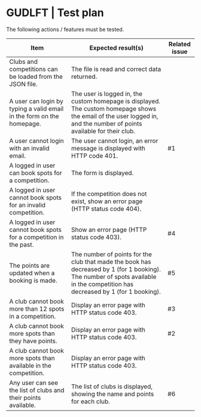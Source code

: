 # GUDLFT | Test plan

The following actions / features must be tested.

| Item                                                                  | Expected result(s)                                                                                                                                                            | Related issue |
| --------------------------------------------------------------------- | ----------------------------------------------------------------------------------------------------------------------------------------------------------------------------- | ------------- |
| Clubs and competitions can be loaded from the JSON file.              | The file is read and correct data returned.                                                                                                                                   |               |
| A user can login by typing a valid email in the form on the homepage. | The user is logged in, the custom homepage is displayed. The custom homepage shows the email of the user logged in, and the number of points available for their club.        |               |
| A user cannot login with an invalid email.                            | The user cannot login, an error message is displayed with HTTP code 401.                                                                                                      | #1            |
| A logged in user can book spots for a competition.                    | The form is displayed.                                                                                                                                                        |               |
| A logged in user cannot book spots for an invalid competition.        | If the competition does not exist, show an error page (HTTP status code 404).                                                                                                 |               |
| A logged in user cannot book spots for a competition in the past.     | Show an error page (HTTP status code 403).                                                                                                                                    | #4            |
| The points are updated when a booking is made.                        | The number of points for the club that made the book has decreased by 1 (for 1 booking). The number of spots available in the competition has decreased by 1 (for 1 booking). | #5            |
| A club cannot book more than 12 spots in a competition.               | Display an error page with HTTP status code 403.                                                                                                                              | #3            |
| A club cannot book more spots than they have points.                  | Display an error page with HTTP status code 403.                                                                                                                              | #2            |
| A club cannot book more spots than available in the competition.      | Display an error page with HTTP status code 403.                                                                                                                              |               |
| Any user can see the list of clubs and their points available.        | The list of clubs is displayed, showing the name and points for each club.                                                                                                    | #6            |